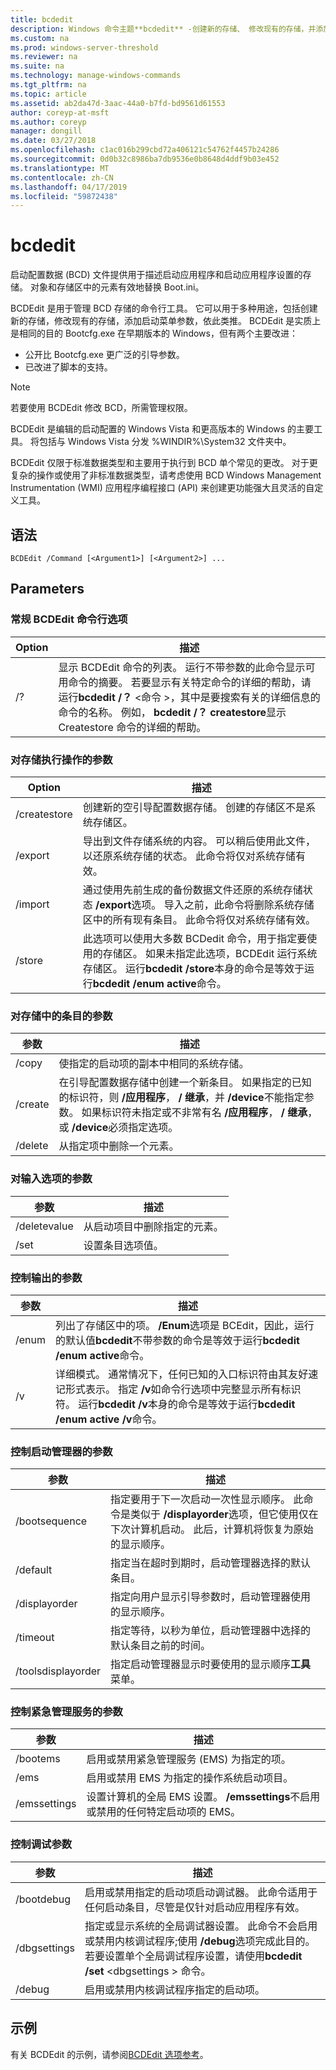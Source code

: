 ```yaml
---
title: bcdedit
description: Windows 命令主题**bcdedit** -创建新的存储、 修改现有的存储，并添加引导菜单参数。
ms.custom: na
ms.prod: windows-server-threshold
ms.reviewer: na
ms.suite: na
ms.technology: manage-windows-commands
ms.tgt_pltfrm: na
ms.topic: article
ms.assetid: ab2da47d-3aac-44a0-b7fd-bd9561d61553
author: coreyp-at-msft
ms.author: coreyp
manager: dongill
ms.date: 03/27/2018
ms.openlocfilehash: c1ac016b299cbd72a406121c54762f4457b24286
ms.sourcegitcommit: 0d0b32c8986ba7db9536e0b8648d4ddf9b03e452
ms.translationtype: MT
ms.contentlocale: zh-CN
ms.lasthandoff: 04/17/2019
ms.locfileid: "59872438"
---
```

# <a name="bcdedit"></a>bcdedit



启动配置数据 (BCD) 文件提供用于描述启动应用程序和启动应用程序设置的存储。 对象和存储区中的元素有效地替换 Boot.ini。

BCDEdit 是用于管理 BCD 存储的命令行工具。 它可以用于多种用途，包括创建新的存储，修改现有的存储，添加启动菜单参数，依此类推。 BCDEdit 是实质上是相同的目的 Bootcfg.exe 在早期版本的 Windows，但有两个主要改进：
-   公开比 Bootcfg.exe 更广泛的引导参数。
-   已改进了脚本的支持。

> [!NOTE]
> 若要使用 BCDEdit 修改 BCD，所需管理权限。

BCDEdit 是编辑的启动配置的 Windows Vista 和更高版本的 Windows 的主要工具。 将包括与 Windows Vista 分发 %WINDIR%\System32 文件夹中。

BCDEdit 仅限于标准数据类型和主要用于执行到 BCD 单个常见的更改。 对于更复杂的操作或使用了非标准数据类型，请考虑使用 BCD Windows Management Instrumentation (WMI) 应用程序编程接口 (API) 来创建更功能强大且灵活的自定义工具。

## <a name="syntax"></a>语法

```
BCDEdit /Command [<Argument1>] [<Argument2>] ...
```

## <a name="parameters"></a>Parameters

### <a name="general-bcdedit-command-line-option"></a>常规 BCDEdit 命令行选项

|Option|描述|
|------|-----------|
|/?|显示 BCDEdit 命令的列表。 运行不带参数的此命令显示可用命令的摘要。 若要显示有关特定命令的详细的帮助，请运行**bcdedit /？** \<命令 >，其中<command>是要搜索有关的详细信息的命令的名称。 例如， **bcdedit /？ createstore**显示 Createstore 命令的详细的帮助。|

### <a name="parameters-that-operate-on-a-store"></a>对存储执行操作的参数

|Option|描述|
|------|-----------|
|/createstore|创建新的空引导配置数据存储。 创建的存储区不是系统存储区。|
|/export|导出到文件存储系统的内容。 可以稍后使用此文件，以还原系统存储的状态。 此命令将仅对系统存储有效。|
|/import|通过使用先前生成的备份数据文件还原的系统存储状态 **/export**选项。 导入之前，此命令将删除系统存储区中的所有现有条目。 此命令将仅对系统存储有效。|
|/store|此选项可以使用大多数 BCDedit 命令，用于指定要使用的存储区。 如果未指定此选项，BCDEdit 运行系统存储区。 运行**bcdedit /store**本身的命令是等效于运行**bcdedit /enum active**命令。|

### <a name="parameters-that-operate-on-entries-in-a-store"></a>对存储中的条目的参数

|参数|描述|
|---------|-----------|
|/copy|使指定的启动项的副本中相同的系统存储。|
|/create|在引导配置数据存储中创建一个新条目。 如果指定的已知的标识符，则 **/应用程序**， **/ 继承**，并 **/device**不能指定参数。 如果标识符未指定或不非常有名 **/应用程序**， **/ 继承**，或 **/device**必须指定选项。|
|/delete|从指定项中删除一个元素。|

### <a name="parameters-that-operate-on-entry-options"></a>对输入选项的参数

|参数|描述|
|---------|-----------|
|/deletevalue|从启动项目中删除指定的元素。|
|/set|设置条目选项值。|

### <a name="parameters-that-control-output"></a>控制输出的参数

|参数|描述|
|---------|-----------|
|/enum|列出了存储区中的项。 **/Enum**选项是 BCEdit，因此，运行的默认值**bcdedit**不带参数的命令是等效于运行**bcdedit /enum active**命令。|
|/v|详细模式。 通常情况下，任何已知的入口标识符由其友好速记形式表示。 指定 **/v**如命令行选项中完整显示所有标识符。 运行**bcdedit /v**本身的命令是等效于运行**bcdedit /enum active /v**命令。|

### <a name="parameters-that-control-the-boot-manager"></a>控制启动管理器的参数

|参数|描述|
|---------|-----------|
|/bootsequence|指定要用于下一次启动一次性显示顺序。 此命令是类似于 **/displayorder**选项，但它使用仅在下次计算机启动。 此后，计算机将恢复为原始的显示顺序。|
|/default|指定当在超时到期时，启动管理器选择的默认条目。|
|/displayorder|指定向用户显示引导参数时，启动管理器使用的显示顺序。|
|/timeout|指定等待，以秒为单位，启动管理器中选择的默认条目之前的时间。|
|/toolsdisplayorder|指定启动管理器显示时要使用的显示顺序**工具**菜单。|

### <a name="parameters-that-control-emergency-management-services"></a>控制紧急管理服务的参数

|参数|描述|
|---------|-----------|
|/bootems|启用或禁用紧急管理服务 (EMS) 为指定的项。|
|/ems|启用或禁用 EMS 为指定的操作系统启动项目。|
|/emssettings|设置计算机的全局 EMS 设置。 **/emssettings**不启用或禁用的任何特定启动项的 EMS。|

### <a name="parameters-that-control-debugging"></a>控制调试参数

|参数|描述|
|---------|-----------|
|/bootdebug|启用或禁用指定的启动项启动调试器。 此命令适用于任何启动条目，尽管是仅针对启动应用程序有效。|
|/dbgsettings|指定或显示系统的全局调试器设置。 此命令不会启用或禁用内核调试程序;使用 **/debug**选项完成此目的。 若要设置单个全局调试程序设置，请使用**bcdedit /set** \<dbgsettings > <type> <value> 命令。|
|/debug|启用或禁用内核调试程序指定的启动项。|

## <a name="examples"></a>示例

有关 BCDEdit 的示例，请参阅[BCDEdit 选项参考](https://docs.microsoft.com/windows-hardware/drivers/devtest/bcd-boot-options-reference)。